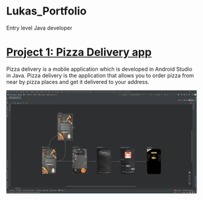 # Lukas_Portfolio
Entry level Java developer

# [Project 1: Pizza Delivery app](https://github.com/Lukas-Daugela/Project1_Pizza_Delivery/tree/master)
Pizza delivery is a mobile application which is developed in Android Studio in Java. Pizza delivery is the application that allows you to order pizza from near by pizza places and get it delivered to your address.

![](https://github.com/Lukas-Daugela/Lukas_Portfolio/blob/main/Images/Structure.PNG)
